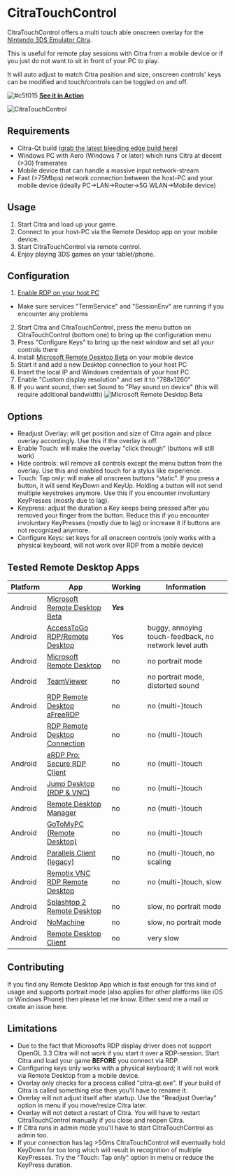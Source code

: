 # CitraTouchControl #

CitraTouchControl offers a multi touch able onscreen overlay for the [Nintendo 3DS Emulator Citra](https://github.com/citra-emu/citra).

This is useful for remote play sessions with Citra from a mobile device or if you just do not want to sit in front of your PC to play. 

It will auto adjust to match Citra position and size, onscreen controls' keys can be modified and touch/controls can be toggled on and off.

![#c5f015](http://placehold.it/15/c5f015/000000?text=+) **[See it in Action](http://a.pomf.cat/rqiutm.webm)**

![CitraTouchControl](https://i.imgur.com/kQHSBfl.png)
## Requirements ##
* Citra-Qt build ([grab the latest bleeding edge build here](https://github.com/citra-emu/citra-bleeding-edge/releases)) 
* Windows PC with Aero (Windows 7 or later) which runs Citra at decent (>30) framerates
* Mobile device that can handle a massive input network-stream
* Fast (>75Mbps) network connection between the host-PC and your mobile device (ideally PC->LAN->Router->5G WLAN->Mobile device)


## Usage ##
1. Start Citra and load up your game.
2. Connect to your host-PC via the Remote Desktop app on your mobile device.
3. Start CitraTouchControl via remote control.
4. Enjoy playing 3DS games on your tablet/phone.


## Configuration ##
1. [Enable RDP on your host PC](http://www.howtogeek.com/howto/windows-vista/turn-on-remote-desktop-in-windows-vista/)
  * Make sure services "TermService" and "SessionEnv" are running if you encounter any problems
2. Start Citra and CitraTouchControl, press the menu button on CitraTouchControl (bottom one) to bring up the configuration menu
  1. Press "Configure Keys" to bring up the next window and set all your controls there
3. Install [Microsoft Remote Desktop Beta](https://play.google.com/store/apps/details?id=com.microsoft.rdc.android.beta) on your mobile device
4. Start it and add a new Desktop connection to your host PC
  1. Insert the local IP and Windows credentials of your host PC
  2. Enable "Custom display resolution" and set it to "788x1260"
  3. If you want sound, then set Sound to "Play sound on device" (this will require additional bandwidth)
![Microsoft Remote Desktop Beta](https://i.imgur.com/0RPYSDD.png)


## Options ##
* Readjust Overlay: will get position and size of Citra again and place overlay accordingly. Use this if the overlay is off.
* Enable Touch: will make the overlay "click through" (buttons will still work)
* Hide controls: will remove all controls except the menu button from the overlay. Use this and enabled touch for a stylus like experience.
* Touch: Tap only: will make all onscreen buttons "static". If you press a button, it will send KeyDown and KeyUp. Holding a button will not send multiple keystrokes anymore. Use this if you encounter involuntary KeyPresses (mostly due to lag).
* Keypress: adjust the duration a Key keeps being pressed after you removed your finger from the button. Reduce this if you encounter involuntary KeyPresses (mostly due to lag) or increase it if buttons are not recognized anymore.
* Configure Keys: set keys for all onscreen controls (only works with a physical keyboard, will not work over RDP from a mobile device)


## Tested Remote Desktop Apps ##
| Platform | App | Working | Information |
| ------------- | ------------- | ------------- | ------------- |
| Android | [Microsoft Remote Desktop Beta](https://play.google.com/store/apps/details?id=com.microsoft.rdc.android.beta) | **_Yes_** |
| Android | [AccessToGo RDP/Remote Desktop](https://play.google.com/store/apps/details?id=com.ericom.accesstogobyericom) | Yes | buggy, annoying touch-feedback, no network level auth
| Android | [Microsoft Remote Desktop](https://play.google.com/store/apps/details?id=com.microsoft.rdc.android) | no | no portrait mode |
| Android | [TeamViewer](https://play.google.com/store/apps/details?id=com.teamviewer.teamviewer.market.mobile) | no | no portrait mode, distorted sound |
| Android | [RDP Remote Desktop aFreeRDP](https://play.google.com/store/apps/details?id=com.freerdp.afreerdp) | no | no (multi-)touch |
| Android | [RDP Remote Desktop Connection](https://play.google.com/store/apps/details?id=com.thinstuff.rdc) | no | no (multi-)touch |
| Android | [aRDP Pro: Secure RDP Client](https://play.google.com/store/apps/details?id=com.iiordanov.aRDP) | no | no (multi-)touch |
| Android | [Jump Desktop (RDP & VNC)](https://play.google.com/store/apps/details?id=com.p5sys.android.jump) | no | no (multi-)touch |
| Android | [Remote Desktop Manager](https://play.google.com/store/apps/details?id=com.devolutions.remotedesktopmanager) | no | no (multi-)touch |
| Android | [GoToMyPC (Remote Desktop)](https://play.google.com/store/apps/details?id=com.citrixonline.gotomypc) | no | no (multi-)touch |
| Android | [Parallels Client (legacy)](https://play.google.com/store/apps/details?id=com.tux.client) | no | no (multi-)touch, no scaling |
| Android | [Remotix VNC RDP Remote Desktop](https://play.google.com/store/apps/details?id=com.nulana.android.remotix) | no | no (multi-)touch, slow |
| Android | [Splashtop 2 Remote Desktop](https://play.google.com/store/apps/details?id=com.splashtop.remote.pad.v2) | no | slow, no portrait mode |
| Android | [NoMachine](https://play.google.com/store/apps/details?id=com.nomachine.nxplayer) | no | slow, no portrait mode |
| Android | [Remote Desktop Client](https://play.google.com/store/apps/details?id=com.xtralogic.android.rdpclient) | no  | very slow |


## Contributing ##
If you find any Remote Desktop App which is fast enough for this kind of usage and supports portrait mode (also applies for other platforms like iOS or Windows Phone) then please let me know. Either send me a mail or create an issue here.


## Limitations ##
* Due to the fact that Microsofts RDP display driver does not support OpenGL 3.3 Citra will not work if you start it over a RDP-session. Start Citra and load your game **BEFORE** you connect via RDP.
* Configuring keys only works with a physical keyboard; it will not work via Remote Desktop from a mobile device.
* Overlay only checks for a process called "citra-qt.exe". If your build of Citra is called something else then you'll have to rename it.
* Overlay will not adjust itself after startup. Use the "Readjust Overlay" option in menu if you move/resize Citra later.
* Overlay will not detect a restart of Citra. You will have to restart CitraTouchControl manually if you close and reopen Citra.
* If Citra runs in admin mode you'll have to start CitraTouchControl as admin too.
* If your connection has lag >50ms CitraTouchControl will eventually hold KeyDown for too long which will result in recognition of multiple KeyPresses. Try the "Touch: Tap only" option in menu or reduce the KeyPress duration.
